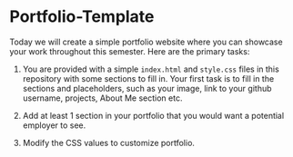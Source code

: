 # Portfolio-Template

Today we will create a simple portfolio website where you can showcase your work throughout this semester. Here are the primary tasks:

1. You are provided with a simple `index.html` and `style.css` files in this repository with some sections to fill in. Your first task is to fill in the sections and placeholders, such as your image, link to your github username, projects, About Me section etc. 

2. Add at least 1 section in your portfolio that you would want a potential employer to see.

3. Modify the CSS values to customize portfolio. 

